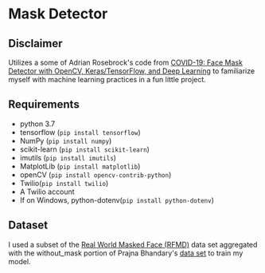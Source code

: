# Mask Detector

## Disclaimer
Utilizes a some of Adrian Rosebrock's code from [COVID-19: Face Mask Detector with OpenCV, Keras/TensorFlow, and Deep Learning](https://www.pyimagesearch.com/2020/05/04/covid-19-face-mask-detector-with-opencv-keras-tensorflow-and-deep-learning/) to familiarize myself with machine learning practices in a fun little project.

## Requirements
* python 3.7
* tensorflow (`pip install tensorflow`)
* NumPy (`pip install numpy`)
* scikit-learn (`pip install scikit-learn`)
* imutils (`pip install imutils`)
* MatplotLib (`pip install matplotlib`)
* openCV (`pip install opencv-contrib-python`)
* Twilio(`pip install twilio`)
* A Twilio account
* If on Windows, python-dotenv(`pip install python-dotenv`)

## Dataset
I used a subset of the [Real World Masked Face (RFMD)](https://github.com/X-zhangyang/Real-World-Masked-Face-Dataset) data set aggregated with the without_mask portion of Prajna Bhandary's [data set](https://github.com/prajnasb/observations/tree/master/experiements/data) to train my model.

